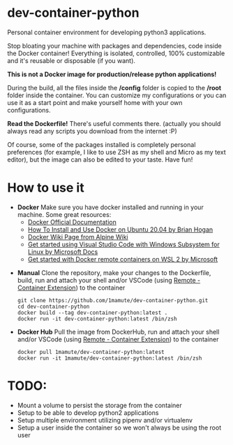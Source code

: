 # dev-container-python

Personal container environment for developing python3 applications.

Stop bloating your machine with packages and dependencies, code inside the Docker container! Everything is isolated, controlled, 100% customizable and it's reusable or disposable (if you want).

**This is not a Docker image for production/release python applications!**

During the build, all the files inside the **/config** folder is copied to the **/root** folder inside the container. You can customize my configurations or you can use it as a start point and
make yourself home with your own configurations.

**Read the Dockerfile!** There's useful comments there. (actually you should always read any scripts you download from the internet :P)

Of course, some of the packages installed is completely personal preferences (for example, I like to use ZSH as my shell and Micro as my text editor), but the image can also be edited to your taste. Have fun!

# How to use it

- **Docker**
  Make sure you have docker installed and running in your machine.
  Some great resources:
  - [Docker Official Documentation](https://docs.docker.com/get-started/)
  - [How To Install and Use Docker on Ubuntu 20.04 by Brian Hogan](https://www.digitalocean.com/community/tutorials/how-to-install-and-use-docker-on-ubuntu-20-04)
  - [Docker Wiki Page from Alpine Wiki](https://wiki.alpinelinux.org/wiki/Docker)
  - [Get started using Visual Studio Code with Windows Subsystem for Linux by Microsoft Docs](https://docs.microsoft.com/pt-br/windows/wsl/tutorials/wsl-vscode)
  - [Get started with Docker remote containers on WSL 2 by Microsoft](https://docs.microsoft.com/pt-br/windows/wsl/tutorials/wsl-containers)

* **Manual**
  Clone the repository, make your changes to the Dockerfile, build, run and attach your shell and/or VSCode (using [Remote - Container Extension](https://marketplace.visualstudio.com/items?itemName=ms-vscode-remote.remote-containers)) to the container

  ```
  git clone https://github.com/1mamute/dev-container-python.git
  cd dev-container-python
  docker build --tag dev-container-python:latest .
  docker run -it dev-container-python:latest /bin/zsh
  ```

- **Docker Hub**
  Pull the image from DockerHub, run and attach your shell and/or VSCode (using [Remote - Container Extension](https://marketplace.visualstudio.com/items?itemName=ms-vscode-remote.remote-containers)) to the container
  ```
  docker pull 1mamute/dev-container-python:latest
  docker run -it 1mamute/dev-container-python:latest /bin/zsh
  ```

# TODO:

- Mount a volume to persist the storage from the container
- Setup to be able to develop python2 applications
- Setup multiple environment utilizing pipenv and/or virtualenv
- Setup a user inside the container so we won't always be using the root user
